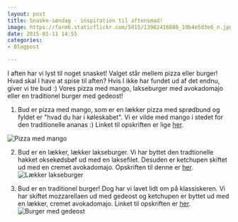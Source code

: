```yaml
---
layout: post
title: Snaske-søndag - inspiration til aftensmad!
image: https://farm6.staticflickr.com/5015/13982416886_19b4e5d3e6_n.jpg
date: 2015-01-11 14:55
categories:
- Blogpost

---
```

I aften har vi lyst til noget snasket! Valget står mellem pizza eller burger! Hvad skal I have at spise til aften?  Hvis I ikke har fundet ud af det endnu, giver vi tre bud :) Vores pizza med mango, lakseburger med avokadomajo eller en traditionel burger med gedeost!



1. Bud er pizza med mango, som er en lækker pizza med sprødbund og fyldet er "hvad du har i køleskabet". Vi er vilde med mango i stedet for den traditionelle ananas :) Linket til opskriften er lige [her](http://www.femmefood.com/2014/05/pizza-med-mango/).

![Pizza med mango](https://farm8.staticflickr.com/7452/14155698506_7ac45898e8_o.png) 

2. Bud er en lækker, lækker lakseburger. Vi har byttet den tradtionelle hakket oksekødsbøf ud med en laksefilet. Desuden er ketchupen skiftet ud med en cremet avokadomajo. Opskriften til denne er [her](http://www.femmefood.com/2014/04/laekker-lakseburger/).  
![Lækker lakseburger](https://farm6.staticflickr.com/5015/13982416886_19b4e5d3e6_z.jpg) 

3. Bud er en traditionel burger! Dog har vi lavet lidt om på klassiskeren. Vi har skiftet mozzarellaen ud med gedeost og ketchupen er byttet ud med en lækker, cremet avokadomajo. Linket til opskriften er [her](http://www.femmefood.com/2013/07/burger-med-gedeost-og-advokadomajo/).   
![Burger med gedeost](https://farm4.staticflickr.com/3779/12658497405_f94a236069_o.jpg) 

